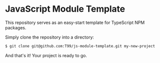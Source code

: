 # JavaScript Module Template
This repository serves as an easy-start template for TypeScript NPM packages. 

Simply clone the repository into a directory:

```bash
$ git clone git@github.com:T99/js-module-template.git my-new-project
```

And that's it! Your project is ready to go.
